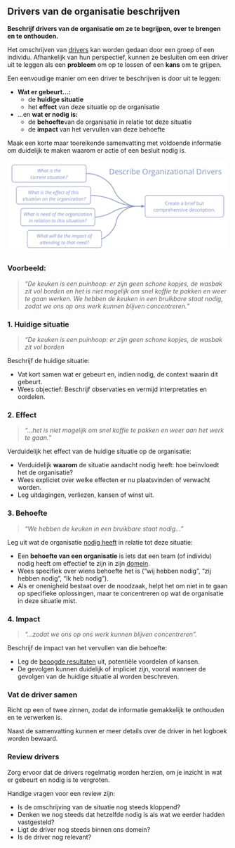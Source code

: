 ## Drivers van de organisatie beschrijven

<summary>
<strong>Beschrijf drivers van de organisatie om ze te begrijpen, over te brengen en te onthouden.</strong>
</summary>

Het omschrijven van [drivers](glossary:organizational-driver) kan worden gedaan door een groep of een individu. Afhankelijk van hun perspectief, kunnen ze besluiten om een driver uit te leggen als een **probleem** om op te lossen of een **kans** om te grijpen.

Een eenvoudige manier om een driver te beschrijven is door uit te leggen:

- **Wat er gebeurt...:** 
    - de **huidige situatie**
    - het **effect** van deze situatie op de organisatie
- ...en **wat er nodig is:** 
    - de **behoefte**van de organisatie in relatie tot deze situatie
    - de **impact** van het vervullen van deze behoefte

Maak een korte maar toereikende samenvatting met voldoende informatie om duidelijk te maken waarom er actie of een besluit nodig is.

![Drivers van de organisatie beschrijven](img/process/describe-organizational-drivers.png)

### Voorbeeld:

> *“De keuken is een puinhoop: er zijn geen schone kopjes, de wasbak zit vol borden en het is niet mogelijk om snel koffie te pakken en weer te gaan werken. We hebben de keuken in een bruikbare staat nodig, zodat we ons op ons werk kunnen blijven concentreren.”*

### 1. Huidige situatie

> *“De keuken is een puinhoop: er zijn geen schone kopjes, de wasbak zit vol borden*

Beschrijf de huidige situatie:

- Vat kort samen wat er gebeurt en, indien nodig, de context waarin dit gebeurt.
- Wees objectief: Beschrijf observaties en vermijd interpretaties en oordelen.

### 2. Effect

> *“...het is niet mogelijk om snel koffie te pakken en weer aan het werk te gaan.”*

Verduidelijk het effect van de huidige situatie op de organisatie:

- Verduidelijk **waarom** de situatie aandacht nodig heeft: hoe beïnvloedt het de organisatie? 
- Wees expliciet over welke effecten er nu plaatsvinden of verwacht worden. 
- Leg uitdagingen, verliezen, kansen of winst uit. 

### 3. Behoefte

> *“We hebben de keuken in een bruikbare staat nodig...”*

Leg uit wat de organisatie [nodig heeft](glossary:need) in relatie tot deze situatie:

- Een **behoefte van een organisatie** is iets dat een team (of individu) nodig heeft om effectief te zijn in zijn [domein](glossary:domain). 
- Wees specifiek over wiens behoefte het is (“wij hebben nodig”, “zij hebben nodig”, “Ik heb nodig”).
- Als er onenigheid bestaat over de noodzaak, helpt het om niet in te gaan op specifieke oplossingen, maar te concentreren op wat de organisatie in deze situatie mist.

### 4. Impact

> *“...zodat we ons op ons werk kunnen blijven concentreren”.*

Beschrijf de impact van het vervullen van die behoefte:

- Leg de [beoogde resultaten](glossary:intended-outcome) uit, potentiële voordelen of kansen.
- De gevolgen kunnen duidelijk of impliciet zijn, vooral wanneer de gevolgen van de huidige situatie al worden beschreven.

### Vat de driver samen

Richt op een of twee zinnen, zodat de informatie gemakkelijk te onthouden en te verwerken is.

Naast de samenvatting kunnen er meer details over de driver in het logboek worden bewaard.

### Review drivers

Zorg ervoor dat de drivers regelmatig worden herzien, om je inzicht in wat er gebeurt en nodig is te vergroten.

Handige vragen voor een review zijn:

- Is de omschrijving van de situatie nog steeds kloppend?
- Denken we nog steeds dat hetzelfde nodig is als wat we eerder hadden vastgesteld?
- Ligt de driver nog steeds binnen ons domein?
- Is de driver nog relevant?